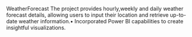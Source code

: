 WeatherForecast
The project provides hourly,weekly and daily weather forecast details, allowing users to input their location and retrieve up-to-date weather information.•	Incorporated Power BI capabilities to create insightful visualizations.
